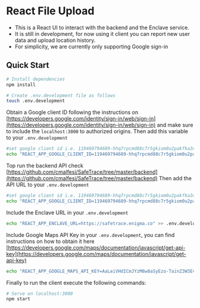 # React File Upload

- This is a React UI to interact with the backend and the Enclave service.
- It is still in development, for now using it client you can report new user data and upload location history.
- For simplicity, we are currently only supporting Google sign-in

## Quick Start

```bash
# Install dependencies
npm install

# Create .env.development file as follows
touch .env.development
```

Obtain a Google client ID following the instructions on [https://developers.google.com/identity/sign-in/web/sign-in](https://developers.google.com/identity/sign-in/web/sign-in) and make sure to include the `localhost:3000` to authorized origins.
Then add this variable to your `.env.development`

```bash
#set google client id i.e. 119469794689-hhq7rpcmd88c7r5gkiom0u2pakfka3cd.apps.googleusercontent.com
echo "REACT_APP_GOOGLE_CLIENT_ID=119469794689-hhq7rpcmd88c7r5gkiom0u2pakfka3cd.apps.googleusercontent.com" >> .env.development
```

Top run the backend API check [https://github.com/cmalfesi/SafeTrace/tree/master/backend](https://github.com/cmalfesi/SafeTrace/tree/master/backend)
Then add the API URL to your `.env.development`

```bash
#set google client id i.e. 119469794689-hhq7rpcmd88c7r5gkiom0u2pakfka3cd.apps.googleusercontent.com
echo "REACT_APP_GOOGLE_CLIENT_ID=119469794689-hhq7rpcmd88c7r5gkiom0u2pakfka3cd.apps.googleusercontent.com" >> .env.development
```

Include the Enclave URL in your `.env.development`
```bash
echo "REACT_APP_ENCLAVE_URL=https://safetrace.enigma.co" >> .env.development
```

Include Google Maps API Key in your `.env.development`, you can find instructions on how to obtain it here [https://developers.google.com/maps/documentation/javascript/get-api-key](https://developers.google.com/maps/documentation/javascript/get-api-key)

```bash
echo "REACT_APP_GOOGLE_MAPS_API_KEY=AaLeiVHdICmJYzM8w8aSyEzo-TainZ3W3Ev2QfQ" >> .env.development
```

Finally to run the client execute the following commands:

```bash
# Serve on localhost:3000
npm start
```
